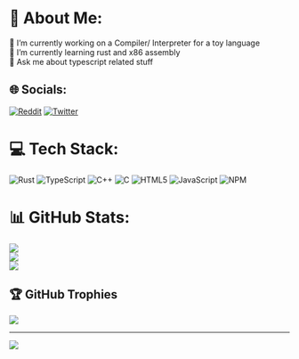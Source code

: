 # 💫 About Me:
🔭 I’m currently working on a Compiler/ Interpreter for a toy language<br>🌱 I’m currently learning rust and x86 assembly<br>💬 Ask me about typescript related stuff


## 🌐 Socials:
[![Reddit](https://img.shields.io/badge/Reddit-%23FF4500.svg?logo=Reddit&logoColor=white)](https://reddit.com/user/zycrasion) [![Twitter](https://img.shields.io/badge/Twitter-%231DA1F2.svg?logo=Twitter&logoColor=white)](https://twitter.com/zycrasion) 

# 💻 Tech Stack:
 ![Rust](https://img.shields.io/badge/rust-%23000000.svg?style=for-the-badge&logo=rust&logoColor=white) ![TypeScript](https://img.shields.io/badge/typescript-%23007ACC.svg?style=for-the-badge&logo=typescript&logoColor=white) ![C++](https://img.shields.io/badge/c++-%2300599C.svg?style=for-the-badge&logo=c%2B%2B&logoColor=white) ![C](https://img.shields.io/badge/c-%2300599C.svg?style=for-the-badge&logo=c&logoColor=white) ![HTML5](https://img.shields.io/badge/html5-%23E34F26.svg?style=for-the-badge&logo=html5&logoColor=white) ![JavaScript](https://img.shields.io/badge/javascript-%23323330.svg?style=for-the-badge&logo=javascript&logoColor=%23F7DF1E) ![NPM](https://img.shields.io/badge/NPM-%23000000.svg?style=for-the-badge&logo=npm&logoColor=white)
# 📊 GitHub Stats:
![](https://github-readme-stats.vercel.app/api?username=zycrasion&theme=dark&hide_border=false&include_all_commits=true&count_private=true&PAT_1=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)<br/>
![](https://github-readme-streak-stats.herokuapp.com/?user=zycrasion&theme=dark&hide_border=false&PAT_1=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)<br/>
![](https://github-readme-stats.vercel.app/api/top-langs/?username=zycrasion&theme=dark&hide_border=false&include_all_commits=true&count_private=true&layout=compact&PAT_1=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)

## 🏆 GitHub Trophies
![](https://github-profile-trophy.vercel.app/?username=zycrasion&theme=radical&no-frame=false&no-bg=true&margin-w=4)

---
[![](https://visitcount.itsvg.in/api?id=zycrasion&icon=5&color=10)](https://visitcount.itsvg.in)
